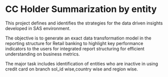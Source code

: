 # CC Holder Summarization by entity

This project defines and identifies the strategies for the data driven insights developed in SAS environment.

The objective is to generate an exact data transformation model in the reporting structure for Retail banking to highlight key performance indicators to the users for integrated report structuring for efficient understanding on business metrics.

The major task includes identification of entities who are inactive in using credit card on branch sol_id wise,country wise and region wise.
